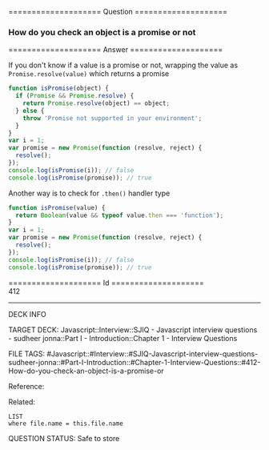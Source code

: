 ==================== Question ====================  

### How do you check an object is a promise or not  

==================== Answer ====================  

If you don't know if a value is a promise or not, wrapping the value as
`Promise.resolve(value)` which returns a promise

```javascript
function isPromise(object) {
  if (Promise && Promise.resolve) {
    return Promise.resolve(object) == object;
  } else {
    throw 'Promise not supported in your environment';
  }
}
var i = 1;
var promise = new Promise(function (resolve, reject) {
  resolve();
});
console.log(isPromise(i)); // false
console.log(isPromise(promise)); // true
```

Another way is to check for `.then()` handler type

```javascript
function isPromise(value) {
  return Boolean(value && typeof value.then === 'function');
}
var i = 1;
var promise = new Promise(function (resolve, reject) {
  resolve();
});
console.log(isPromise(i)); // false
console.log(isPromise(promise)); // true
```

==================== Id ====================  
412

---

DECK INFO

TARGET DECK: Javascript::Interview::SJIQ - Javascript interview questions - sudheer jonna::Part I - Introduction::Chapter 1 - Interview Questions

FILE TAGS: #Javascript::#Interview::#SJIQ-Javascript-interview-questions-sudheer-jonna::#Part-I-Introduction::#Chapter-1-Interview-Questions::#412-How-do-you-check-an-object-is-a-promise-or

Reference:

Related:

```dataview
LIST
where file.name = this.file.name
```

QUESTION STATUS: Safe to store
